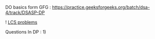 DO basics form GFG : https://practice.geeksforgeeks.org/batch/dsa-4/track/DSASP-DP

! [LCS problems](https://github.com/vekariyasagar54/DSA-Question-Revision/blob/main/Screenshot%202023-11-17%20164954.png)

Questions In DP :
1) 

